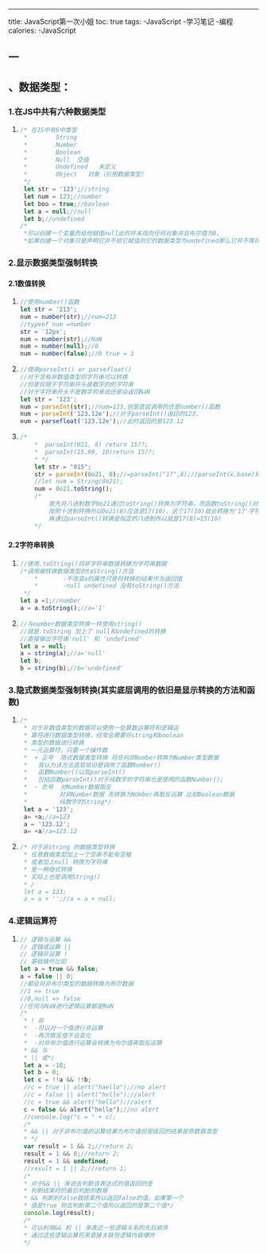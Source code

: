 ___
title: JavaScript第一次小姐
toc: true
tags: -JavaScript
-学习笔记
-编程
calories: -JavaScript

## 一

## 、数据类型：

### 1.在JS中共有六种数据类型

1. ```javascript
   /* 在JS中有6中类型
    *        String
    *        Number
    *        Boolean
    *        Null  空值
    *        Undefined   未定义
    *        Object   对象（引用数据类型）
    */
    let str = '123';//string
    let num = 123;//number
    let boo = true;//boolean
    let a = null;//null
    let b;//undefined
   /*
    *可以创建一个变量而给他赋值null此时并未指向任何对象并且布尔值为0，
    *如果创建一个对象只是声明它并不给它赋值则它的数据类型为undefined那么它并不等同于null比如要比较两个变量那么就要考虑到是否会出现null和undefined的比较如果需要区分它们那么就需要使用严格比较符(===)以及严格不等符(!==)，否则使用普通的比较符
   ```

### 2.显示数据类型强制转换

#### 2.1数值转换

1. ```javascript
   //使用number()函数
   let str = '213';
   num = number(str);//num=213
   //typeof num =number
   str = '12px';
   num = number(str);//NaN
   num = number(null);//0
   num = number(false);//0 true = 1
   ```

2. ```javascript
   //使用parseInt() or parsefloat()
   //对于含有非数值类型的字符串可以转换
   //但是仅限于字符串开头是数字的的字符串
   //对于字符串开头不是数字的来说还是会返回NaN
   let str = '123';
   num = parseInt(str);//num=123,但是底层调用的还是number()函数
   num = parseInt('123.12e');//对于parseInt()返回的123，
   num = parsefloat('123.12e');//此时返回的是123.12
   ```

3. ```javascript
   /*
       *  parseInt(021, 8) return 15??;
       *  parseInt(15.99, 10)return 15??;
       * */
       let str = "015";
       str = parseInt(0o21, 8);//=parseInt("17",8);//parseInt(x,base)转换为不同进制的数字
       //let num = String(0o21);
       num = 0o21.toString();
       /*
           首先将八进制数字0o21通过toString()转换为字符串，而函数toString()对于纯数字的转换应当是
           按照十进制转换所以0o21(8)应该是17(10)，这个17(10)就会转换为'17'字符串，
           再通过parseInt()转换是指定的八进制所以就是17(8)=15(10)
       */
   ```

#### 2.2字符串转换

1. ```javascript
   //使用.toString()将非字符串数据转换为字符串数据
   /*调用被转换数据类型的toString()方法
       *       -不改变a的属性只是将转换的结果作为返回值
       *       -null undefined 没有toString()方法
    */
   let a =1;//number
   a = a.toString();//a='1'
2. ```javascript
   //与number数据类型转换一样使用string()
   //就是.toString 加上了 null和undefined的转换
   //直接输出字符串'null' 和 'undefined'
   let a = null;
   a = string(a);//a='null'
   let b;
   b = string(b);//b='undefined'
   ```
### 3.隐式数据类型强制转换(其实底层调用的依旧是显示转换的方法和函数)

1. ```javascript
   /*
    * 对于非数值类型的数据可以使用一些算数运算符和逻辑运
    * 算符进行数据类型转换，经常会需要将string和boolean
    * 类型的数据进行转换
    * 一元运算符，只要一个操作数
    *  + 正号  隐式数据类型转换 将任何非Number转换为Number类型数据
    *   我认为该方法底层依旧是调用了函数Number()
    *   函数Number()以及parseInt()
    *   包括函数parseInt()对于纯数字的字符串也是使用的函数Number();
    *  - 负号  对Number数据取反
    *         对非Number数据 先转换为NUmber再取反运算 比如Boolean数据
    *         纯数字的String*/
    let a = '123';
    a= +a;//a=123
    a = '123.12';
    a= +a//a=123.12
2. ```javascript
   /* 对于非string 的数据类型转换
    * 任意数据类型加上一个空串不能有空格
    * 或者加上null 转换为字符串
    * 是一种隐式转换
    * 实际上也是调用String()
    * /
    let a = 123;
    a = a + '';//a = a + null;
   ```
### 4.逻辑运算符
1. ```javascript
   // 逻辑与运算 &&
   // 逻辑或运算 ||
   // 逻辑非运算 !
   // 基础操作比如
   let a = true && false;
   a = false || 0;
   //都会将非布尔类型的数据转换为布尔数据
   //1 => true
   //0,null => false
   //任何与NaN进行逻辑运算都是NaN
   /*
    * ! 非
    *  -可以对一个值进行非运算
    *  -两次取反值不会变化
    *  -对非布尔值进行运算会转换为布尔值再取反运算
    * && 与
    * || 或*/
    let a = -10;
    let b = 0;
    let c = !!a && !!b;
    //c = true || alert("haello");//no alert
    //c = false || alert("hello");//alert
    //c = true && alert("hello");//alert
    c = false && alert("hello");//no alert
    //console.log("c = " + c);
    /*
    * && || 对于非布尔值的运算结果为布尔值但是返回的结果是原数据类型
    * */
    var result = 1 && 2;//return 2;
    result = 1 && 0;//return 2;
    result = 1 && undefined;
    //result = 1 || 2;//return 1;
    /*
    * 对于&& || 来说去判断该表达式的值返回的是
    * 判断结束时的最后判断的数据
    * && 判断到false就结束所以返回false的值，如果第一个
    * 值是true 则去判断第二个值所以返回的是第二个值*/
    console.log(result);
    /*
    * 可以利用&& 和 || 来表述一些逻辑关系的先后顺序
    * 通过这些逻辑运算符来直接关联但逻辑内容爆炸
    */
